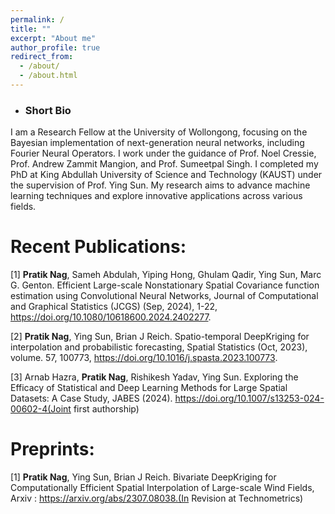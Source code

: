```yaml
---
permalink: /
title: ""
excerpt: "About me"
author_profile: true
redirect_from: 
  - /about/
  - /about.html
---
```


* ### Short Bio

I am a Research Fellow at the University of Wollongong, focusing on the Bayesian implementation of next-generation neural networks, including Fourier Neural Operators. I work under the guidance of Prof. Noel Cressie, Prof. Andrew Zammit Mangion, and Prof. Sumeetpal Singh. I completed my PhD at King Abdullah University of Science and Technology (KAUST) under the supervision of Prof. Ying Sun. My research aims to advance machine learning techniques and explore innovative applications across various fields.

Recent Publications:
===
[1] **Pratik Nag**, Sameh Abdulah, Yiping Hong, Ghulam Qadir, Ying Sun, Marc G. Genton. Efficient Large-scale Nonstationary
Spatial Covariance function estimation using Convolutional Neural Networks, Journal of Computational and Graphical
Statistics (JCGS) (Sep, 2024), 1-22, https://doi.org/10.1080/10618600.2024.2402277.

[2] **Pratik Nag**, Ying Sun, Brian J Reich. Spatio-temporal DeepKriging for interpolation and probabilistic forecasting, Spatial
Statistics (Oct, 2023), volume. 57, 100773, https://doi.org/10.1016/j.spasta.2023.100773.

[3] Arnab Hazra, **Pratik Nag**, Rishikesh Yadav, Ying Sun. Exploring the Efficacy of Statistical and Deep Learning Methods for Large
Spatial Datasets: A Case Study, JABES (2024). https://doi.org/10.1007/s13253-024-00602-4(Joint first authorship)


Preprints:
===
[1] **Pratik Nag**, Ying Sun, Brian J Reich. Bivariate DeepKriging for Computationally Efficient Spatial Interpolation of Large-scale
Wind Fields, Arxiv : https://arxiv.org/abs/2307.08038.(In Revision at Technometrics)
